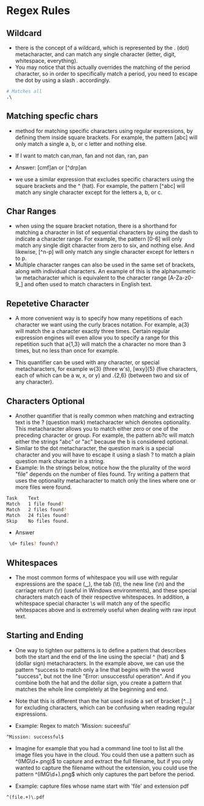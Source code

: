 # Regex Rules

## Wildcard
- there is the concept of a wildcard, which is represented by the . (dot) metacharacter, and can match any single character (letter, digit, whitespace, everything).
- You may notice that this actually overrides the matching of the period character, so in order to specifically match a period, you need to escape the dot by using a slash \. accordingly.

```python
# Matches all
.\ 
```
## Matching specfic chars
- method for matching specific characters using regular expressions, by defining them inside square brackets. For example, the pattern [abc] will only match a single a, b, or c letter and nothing else.

- If I want to match can,man, fan and not dan, ran, pan

- Answer: [cmf]an or [^drp]an

- we use a similar expression that excludes specific characters using the square brackets and the ^ (hat). For example, the pattern [^abc] will match any single character except for the letters a, b, or c.

## Char Ranges

- when using the square bracket notation, there is a shorthand for matching a character in list of sequential characters by using the dash to indicate a character range. For example, the pattern [0-6] will only match any single digit character from zero to six, and nothing else. And likewise, [^n-p] will only match any single character except for letters n to p.
- Multiple character ranges can also be used in the same set of brackets, along with individual characters. An example of this is the alphanumeric \w metacharacter which is equivalent to the character range [A-Za-z0-9_] and often used to match characters in English text.

## Repetetive Character

- A more convenient way is to specify how many repetitions of each character we want using the curly braces notation. For example, a{3} will match the a character exactly three times. Certain regular expression engines will even allow you to specify a range for this repetition such that a{1,3} will match the a character no more than 3 times, but no less than once for example.

- This quantifier can be used with any character, or special metacharacters, for example w{3} (three w's), [wxy]{5} (five characters, each of which can be a w, x, or y) and .{2,6} (between two and six of any character).

## Characters Optional

- Another quantifier that is really common when matching and extracting text is the ? (question mark) metacharacter which denotes optionality. This metacharacter allows you to match either zero or one of the preceding character or group. For example, the pattern ab?c will match either the strings "abc" or "ac" because the b is considered optional.
- Similar to the dot metacharacter, the question mark is a special character and you will have to escape it using a slash \? to match a plain question mark character in a string.
- Example: In the strings below, notice how the the plurality of the word "file" depends on the number of files found. Try writing a pattern that uses the optionality metacharacter to match only the lines where one or more files were found.

```bash
Task	Text	 
Match	1 file found?	
Match	2 files found?	
Match	24 files found?	
Skip	No files found.
```

- Answer
```bash
 \d+ files? found\?
```

## Whitespaces

- The most common forms of whitespace you will use with regular expressions are the space (␣), the tab (\t), the new line (\n) and the carriage return (\r) (useful in Windows environments), and these special characters match each of their respective whitespaces. In addition, a whitespace special character \s will match any of the specific whitespaces above and is extremely useful when dealing with raw input text.

## Starting and Ending

- One way to tighten our patterns is to define a pattern that describes both the start and the end of the line using the special ^ (hat) and $ (dollar sign) metacharacters. In the example above, we can use the pattern ^success to match only a line that begins with the word "success", but not the line "Error: unsuccessful operation". And if you combine both the hat and the dollar sign, you create a pattern that matches the whole line completely at the beginning and end.
- Note that this is different than the hat used inside a set of bracket [^...] for excluding characters, which can be confusing when reading regular expressions.

- Example: Regex to match 'Mission: suceesful'

```
^Mission: successful$
```

- Imagine for example that you had a command line tool to list all the image files you have in the cloud. You could then use a pattern such as ^(IMG\d+\.png)$ to capture and extract the full filename, but if you only wanted to capture the filename without the extension, you could use the pattern ^(IMG\d+)\.png$ which only captures the part before the period.

- Example: capture files whose name start with 'file' and extension pdf

```
^(file.+)\.pdf
```